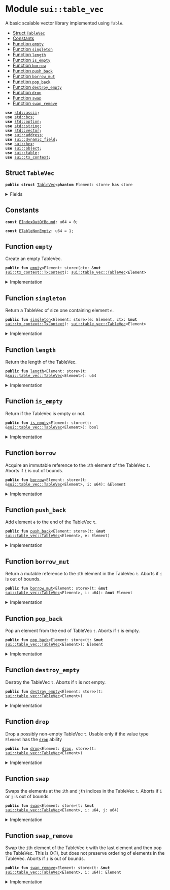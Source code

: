 
<a name="sui_table_vec"></a>

# Module `sui::table_vec`

A basic scalable vector library implemented using <code>Table</code>.


-  [Struct `TableVec`](#sui_table_vec_TableVec)
-  [Constants](#@Constants_0)
-  [Function `empty`](#sui_table_vec_empty)
-  [Function `singleton`](#sui_table_vec_singleton)
-  [Function `length`](#sui_table_vec_length)
-  [Function `is_empty`](#sui_table_vec_is_empty)
-  [Function `borrow`](#sui_table_vec_borrow)
-  [Function `push_back`](#sui_table_vec_push_back)
-  [Function `borrow_mut`](#sui_table_vec_borrow_mut)
-  [Function `pop_back`](#sui_table_vec_pop_back)
-  [Function `destroy_empty`](#sui_table_vec_destroy_empty)
-  [Function `drop`](#sui_table_vec_drop)
-  [Function `swap`](#sui_table_vec_swap)
-  [Function `swap_remove`](#sui_table_vec_swap_remove)


<pre><code><b>use</b> <a href="../std/ascii.md#std_ascii">std::ascii</a>;
<b>use</b> <a href="../std/bcs.md#std_bcs">std::bcs</a>;
<b>use</b> <a href="../std/option.md#std_option">std::option</a>;
<b>use</b> <a href="../std/string.md#std_string">std::string</a>;
<b>use</b> <a href="../std/vector.md#std_vector">std::vector</a>;
<b>use</b> <a href="../sui/address.md#sui_address">sui::address</a>;
<b>use</b> <a href="../sui/dynamic_field.md#sui_dynamic_field">sui::dynamic_field</a>;
<b>use</b> <a href="../sui/hex.md#sui_hex">sui::hex</a>;
<b>use</b> <a href="../sui/object.md#sui_object">sui::object</a>;
<b>use</b> <a href="../sui/table.md#sui_table">sui::table</a>;
<b>use</b> <a href="../sui/tx_context.md#sui_tx_context">sui::tx_context</a>;
</code></pre>



<a name="sui_table_vec_TableVec"></a>

## Struct `TableVec`



<pre><code><b>public</b> <b>struct</b> <a href="../sui/table_vec.md#sui_table_vec_TableVec">TableVec</a>&lt;<b>phantom</b> Element: store&gt; <b>has</b> store
</code></pre>



<details>
<summary>Fields</summary>


<dl>
<dt>
<code>contents: <a href="../sui/table.md#sui_table_Table">sui::table::Table</a>&lt;u64, Element&gt;</code>
</dt>
<dd>
 The contents of the table vector.
</dd>
</dl>


</details>

<a name="@Constants_0"></a>

## Constants


<a name="sui_table_vec_EIndexOutOfBound"></a>



<pre><code><b>const</b> <a href="../sui/table_vec.md#sui_table_vec_EIndexOutOfBound">EIndexOutOfBound</a>: u64 = 0;
</code></pre>



<a name="sui_table_vec_ETableNonEmpty"></a>



<pre><code><b>const</b> <a href="../sui/table_vec.md#sui_table_vec_ETableNonEmpty">ETableNonEmpty</a>: u64 = 1;
</code></pre>



<a name="sui_table_vec_empty"></a>

## Function `empty`

Create an empty TableVec.


<pre><code><b>public</b> <b>fun</b> <a href="../sui/table_vec.md#sui_table_vec_empty">empty</a>&lt;Element: store&gt;(ctx: &<b>mut</b> <a href="../sui/tx_context.md#sui_tx_context_TxContext">sui::tx_context::TxContext</a>): <a href="../sui/table_vec.md#sui_table_vec_TableVec">sui::table_vec::TableVec</a>&lt;Element&gt;
</code></pre>



<details>
<summary>Implementation</summary>


<pre><code><b>public</b> <b>fun</b> <a href="../sui/table_vec.md#sui_table_vec_empty">empty</a>&lt;Element: store&gt;(ctx: &<b>mut</b> TxContext): <a href="../sui/table_vec.md#sui_table_vec_TableVec">TableVec</a>&lt;Element&gt; {
    <a href="../sui/table_vec.md#sui_table_vec_TableVec">TableVec</a> {
        contents: table::new(ctx),
    }
}
</code></pre>



</details>

<a name="sui_table_vec_singleton"></a>

## Function `singleton`

Return a TableVec of size one containing element <code>e</code>.


<pre><code><b>public</b> <b>fun</b> <a href="../sui/table_vec.md#sui_table_vec_singleton">singleton</a>&lt;Element: store&gt;(e: Element, ctx: &<b>mut</b> <a href="../sui/tx_context.md#sui_tx_context_TxContext">sui::tx_context::TxContext</a>): <a href="../sui/table_vec.md#sui_table_vec_TableVec">sui::table_vec::TableVec</a>&lt;Element&gt;
</code></pre>



<details>
<summary>Implementation</summary>


<pre><code><b>public</b> <b>fun</b> <a href="../sui/table_vec.md#sui_table_vec_singleton">singleton</a>&lt;Element: store&gt;(e: Element, ctx: &<b>mut</b> TxContext): <a href="../sui/table_vec.md#sui_table_vec_TableVec">TableVec</a>&lt;Element&gt; {
    <b>let</b> <b>mut</b> t = <a href="../sui/table_vec.md#sui_table_vec_empty">empty</a>(ctx);
    t.<a href="../sui/table_vec.md#sui_table_vec_push_back">push_back</a>(e);
    t
}
</code></pre>



</details>

<a name="sui_table_vec_length"></a>

## Function `length`

Return the length of the TableVec.


<pre><code><b>public</b> <b>fun</b> <a href="../sui/table_vec.md#sui_table_vec_length">length</a>&lt;Element: store&gt;(t: &<a href="../sui/table_vec.md#sui_table_vec_TableVec">sui::table_vec::TableVec</a>&lt;Element&gt;): u64
</code></pre>



<details>
<summary>Implementation</summary>


<pre><code><b>public</b> <b>fun</b> <a href="../sui/table_vec.md#sui_table_vec_length">length</a>&lt;Element: store&gt;(t: &<a href="../sui/table_vec.md#sui_table_vec_TableVec">TableVec</a>&lt;Element&gt;): u64 {
    t.contents.<a href="../sui/table_vec.md#sui_table_vec_length">length</a>()
}
</code></pre>



</details>

<a name="sui_table_vec_is_empty"></a>

## Function `is_empty`

Return if the TableVec is empty or not.


<pre><code><b>public</b> <b>fun</b> <a href="../sui/table_vec.md#sui_table_vec_is_empty">is_empty</a>&lt;Element: store&gt;(t: &<a href="../sui/table_vec.md#sui_table_vec_TableVec">sui::table_vec::TableVec</a>&lt;Element&gt;): bool
</code></pre>



<details>
<summary>Implementation</summary>


<pre><code><b>public</b> <b>fun</b> <a href="../sui/table_vec.md#sui_table_vec_is_empty">is_empty</a>&lt;Element: store&gt;(t: &<a href="../sui/table_vec.md#sui_table_vec_TableVec">TableVec</a>&lt;Element&gt;): bool {
    t.<a href="../sui/table_vec.md#sui_table_vec_length">length</a>() == 0
}
</code></pre>



</details>

<a name="sui_table_vec_borrow"></a>

## Function `borrow`

Acquire an immutable reference to the <code>i</code>th element of the TableVec <code>t</code>.
Aborts if <code>i</code> is out of bounds.


<pre><code><b>public</b> <b>fun</b> <a href="../sui/table_vec.md#sui_table_vec_borrow">borrow</a>&lt;Element: store&gt;(t: &<a href="../sui/table_vec.md#sui_table_vec_TableVec">sui::table_vec::TableVec</a>&lt;Element&gt;, i: u64): &Element
</code></pre>



<details>
<summary>Implementation</summary>


<pre><code><b>public</b> <b>fun</b> <a href="../sui/table_vec.md#sui_table_vec_borrow">borrow</a>&lt;Element: store&gt;(t: &<a href="../sui/table_vec.md#sui_table_vec_TableVec">TableVec</a>&lt;Element&gt;, i: u64): &Element {
    <b>assert</b>!(t.<a href="../sui/table_vec.md#sui_table_vec_length">length</a>() &gt; i, <a href="../sui/table_vec.md#sui_table_vec_EIndexOutOfBound">EIndexOutOfBound</a>);
    &t.contents[i]
}
</code></pre>



</details>

<a name="sui_table_vec_push_back"></a>

## Function `push_back`

Add element <code>e</code> to the end of the TableVec <code>t</code>.


<pre><code><b>public</b> <b>fun</b> <a href="../sui/table_vec.md#sui_table_vec_push_back">push_back</a>&lt;Element: store&gt;(t: &<b>mut</b> <a href="../sui/table_vec.md#sui_table_vec_TableVec">sui::table_vec::TableVec</a>&lt;Element&gt;, e: Element)
</code></pre>



<details>
<summary>Implementation</summary>


<pre><code><b>public</b> <b>fun</b> <a href="../sui/table_vec.md#sui_table_vec_push_back">push_back</a>&lt;Element: store&gt;(t: &<b>mut</b> <a href="../sui/table_vec.md#sui_table_vec_TableVec">TableVec</a>&lt;Element&gt;, e: Element) {
    <b>let</b> key = t.<a href="../sui/table_vec.md#sui_table_vec_length">length</a>();
    t.contents.add(key, e);
}
</code></pre>



</details>

<a name="sui_table_vec_borrow_mut"></a>

## Function `borrow_mut`

Return a mutable reference to the <code>i</code>th element in the TableVec <code>t</code>.
Aborts if <code>i</code> is out of bounds.


<pre><code><b>public</b> <b>fun</b> <a href="../sui/table_vec.md#sui_table_vec_borrow_mut">borrow_mut</a>&lt;Element: store&gt;(t: &<b>mut</b> <a href="../sui/table_vec.md#sui_table_vec_TableVec">sui::table_vec::TableVec</a>&lt;Element&gt;, i: u64): &<b>mut</b> Element
</code></pre>



<details>
<summary>Implementation</summary>


<pre><code><b>public</b> <b>fun</b> <a href="../sui/table_vec.md#sui_table_vec_borrow_mut">borrow_mut</a>&lt;Element: store&gt;(t: &<b>mut</b> <a href="../sui/table_vec.md#sui_table_vec_TableVec">TableVec</a>&lt;Element&gt;, i: u64): &<b>mut</b> Element {
    <b>assert</b>!(t.<a href="../sui/table_vec.md#sui_table_vec_length">length</a>() &gt; i, <a href="../sui/table_vec.md#sui_table_vec_EIndexOutOfBound">EIndexOutOfBound</a>);
    &<b>mut</b> t.contents[i]
}
</code></pre>



</details>

<a name="sui_table_vec_pop_back"></a>

## Function `pop_back`

Pop an element from the end of TableVec <code>t</code>.
Aborts if <code>t</code> is empty.


<pre><code><b>public</b> <b>fun</b> <a href="../sui/table_vec.md#sui_table_vec_pop_back">pop_back</a>&lt;Element: store&gt;(t: &<b>mut</b> <a href="../sui/table_vec.md#sui_table_vec_TableVec">sui::table_vec::TableVec</a>&lt;Element&gt;): Element
</code></pre>



<details>
<summary>Implementation</summary>


<pre><code><b>public</b> <b>fun</b> <a href="../sui/table_vec.md#sui_table_vec_pop_back">pop_back</a>&lt;Element: store&gt;(t: &<b>mut</b> <a href="../sui/table_vec.md#sui_table_vec_TableVec">TableVec</a>&lt;Element&gt;): Element {
    <b>let</b> <a href="../sui/table_vec.md#sui_table_vec_length">length</a> = <a href="../sui/table_vec.md#sui_table_vec_length">length</a>(t);
    <b>assert</b>!(<a href="../sui/table_vec.md#sui_table_vec_length">length</a> &gt; 0, <a href="../sui/table_vec.md#sui_table_vec_EIndexOutOfBound">EIndexOutOfBound</a>);
    t.contents.remove(<a href="../sui/table_vec.md#sui_table_vec_length">length</a> - 1)
}
</code></pre>



</details>

<a name="sui_table_vec_destroy_empty"></a>

## Function `destroy_empty`

Destroy the TableVec <code>t</code>.
Aborts if <code>t</code> is not empty.


<pre><code><b>public</b> <b>fun</b> <a href="../sui/table_vec.md#sui_table_vec_destroy_empty">destroy_empty</a>&lt;Element: store&gt;(t: <a href="../sui/table_vec.md#sui_table_vec_TableVec">sui::table_vec::TableVec</a>&lt;Element&gt;)
</code></pre>



<details>
<summary>Implementation</summary>


<pre><code><b>public</b> <b>fun</b> <a href="../sui/table_vec.md#sui_table_vec_destroy_empty">destroy_empty</a>&lt;Element: store&gt;(t: <a href="../sui/table_vec.md#sui_table_vec_TableVec">TableVec</a>&lt;Element&gt;) {
    <b>assert</b>!(<a href="../sui/table_vec.md#sui_table_vec_length">length</a>(&t) == 0, <a href="../sui/table_vec.md#sui_table_vec_ETableNonEmpty">ETableNonEmpty</a>);
    <b>let</b> <a href="../sui/table_vec.md#sui_table_vec_TableVec">TableVec</a> { contents } = t;
    contents.<a href="../sui/table_vec.md#sui_table_vec_destroy_empty">destroy_empty</a>();
}
</code></pre>



</details>

<a name="sui_table_vec_drop"></a>

## Function `drop`

Drop a possibly non-empty TableVec <code>t</code>.
Usable only if the value type <code>Element</code> has the <code><a href="../sui/table_vec.md#sui_table_vec_drop">drop</a></code> ability


<pre><code><b>public</b> <b>fun</b> <a href="../sui/table_vec.md#sui_table_vec_drop">drop</a>&lt;Element: <a href="../sui/table_vec.md#sui_table_vec_drop">drop</a>, store&gt;(t: <a href="../sui/table_vec.md#sui_table_vec_TableVec">sui::table_vec::TableVec</a>&lt;Element&gt;)
</code></pre>



<details>
<summary>Implementation</summary>


<pre><code><b>public</b> <b>fun</b> <a href="../sui/table_vec.md#sui_table_vec_drop">drop</a>&lt;Element: <a href="../sui/table_vec.md#sui_table_vec_drop">drop</a> + store&gt;(t: <a href="../sui/table_vec.md#sui_table_vec_TableVec">TableVec</a>&lt;Element&gt;) {
    <b>let</b> <a href="../sui/table_vec.md#sui_table_vec_TableVec">TableVec</a> { contents } = t;
    contents.<a href="../sui/table_vec.md#sui_table_vec_drop">drop</a>()
}
</code></pre>



</details>

<a name="sui_table_vec_swap"></a>

## Function `swap`

Swaps the elements at the <code>i</code>th and <code>j</code>th indices in the TableVec <code>t</code>.
Aborts if <code>i</code> or <code>j</code> is out of bounds.


<pre><code><b>public</b> <b>fun</b> <a href="../sui/table_vec.md#sui_table_vec_swap">swap</a>&lt;Element: store&gt;(t: &<b>mut</b> <a href="../sui/table_vec.md#sui_table_vec_TableVec">sui::table_vec::TableVec</a>&lt;Element&gt;, i: u64, j: u64)
</code></pre>



<details>
<summary>Implementation</summary>


<pre><code><b>public</b> <b>fun</b> <a href="../sui/table_vec.md#sui_table_vec_swap">swap</a>&lt;Element: store&gt;(t: &<b>mut</b> <a href="../sui/table_vec.md#sui_table_vec_TableVec">TableVec</a>&lt;Element&gt;, i: u64, j: u64) {
    <b>assert</b>!(t.<a href="../sui/table_vec.md#sui_table_vec_length">length</a>() &gt; i, <a href="../sui/table_vec.md#sui_table_vec_EIndexOutOfBound">EIndexOutOfBound</a>);
    <b>assert</b>!(t.<a href="../sui/table_vec.md#sui_table_vec_length">length</a>() &gt; j, <a href="../sui/table_vec.md#sui_table_vec_EIndexOutOfBound">EIndexOutOfBound</a>);
    <b>if</b> (i == j) {
        <b>return</b>
    };
    <b>let</b> element_i = t.contents.remove(i);
    <b>let</b> element_j = t.contents.remove(j);
    t.contents.add(j, element_i);
    t.contents.add(i, element_j);
}
</code></pre>



</details>

<a name="sui_table_vec_swap_remove"></a>

## Function `swap_remove`

Swap the <code>i</code>th element of the TableVec <code>t</code> with the last element and then pop the TableVec.
This is O(1), but does not preserve ordering of elements in the TableVec.
Aborts if <code>i</code> is out of bounds.


<pre><code><b>public</b> <b>fun</b> <a href="../sui/table_vec.md#sui_table_vec_swap_remove">swap_remove</a>&lt;Element: store&gt;(t: &<b>mut</b> <a href="../sui/table_vec.md#sui_table_vec_TableVec">sui::table_vec::TableVec</a>&lt;Element&gt;, i: u64): Element
</code></pre>



<details>
<summary>Implementation</summary>


<pre><code><b>public</b> <b>fun</b> <a href="../sui/table_vec.md#sui_table_vec_swap_remove">swap_remove</a>&lt;Element: store&gt;(t: &<b>mut</b> <a href="../sui/table_vec.md#sui_table_vec_TableVec">TableVec</a>&lt;Element&gt;, i: u64): Element {
    <b>assert</b>!(t.<a href="../sui/table_vec.md#sui_table_vec_length">length</a>() &gt; i, <a href="../sui/table_vec.md#sui_table_vec_EIndexOutOfBound">EIndexOutOfBound</a>);
    <b>let</b> last_idx = t.<a href="../sui/table_vec.md#sui_table_vec_length">length</a>() - 1;
    t.<a href="../sui/table_vec.md#sui_table_vec_swap">swap</a>(i, last_idx);
    t.<a href="../sui/table_vec.md#sui_table_vec_pop_back">pop_back</a>()
}
</code></pre>



</details>
